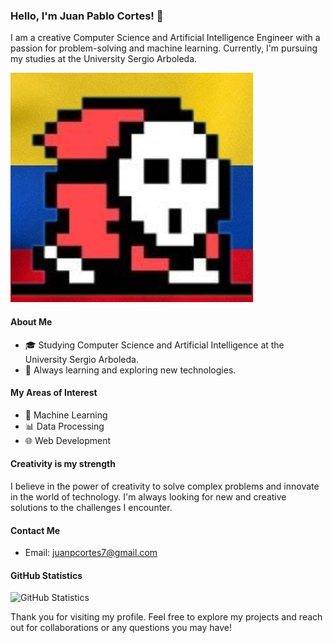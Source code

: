 ### Hello, I'm Juan Pablo Cortes! 👋

I am a creative Computer Science and Artificial Intelligence Engineer with a passion for problem-solving and machine learning. Currently, I'm pursuing my studies at the University Sergio Arboleda.

![](https://github.com/imFreeZ1ng/imFreeZ1ng/blob/main/image_2023-10-25_123238336.png)

#### About Me

- 🎓 Studying Computer Science and Artificial Intelligence at the University Sergio Arboleda.
- 🌱 Always learning and exploring new technologies.

#### My Areas of Interest

- 🤖 Machine Learning
- 📊 Data Processing
- 🌐 Web Development

#### Creativity is my strength

I believe in the power of creativity to solve complex problems and innovate in the world of technology. I'm always looking for new and creative solutions to the challenges I encounter.

#### Contact Me

- Email: juanpcortes7@gmail.com

#### GitHub Statistics

![GitHub Statistics](https://github-readme-stats.vercel.app/api?username=imFreeZ1ng&show_icons=true)

Thank you for visiting my profile. Feel free to explore my projects and reach out for collaborations or any questions you may have!
